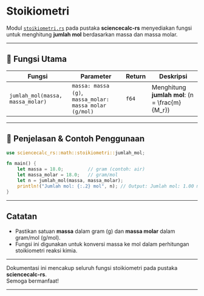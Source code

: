 # Stoikiometri

Modul [`stoikiometri.rs`](../src/kimia/stoikiometri.rs) pada pustaka **sciencecalc-rs** menyediakan fungsi untuk menghitung **jumlah mol** berdasarkan massa dan massa molar.

---

## 📍 Fungsi Utama

| Fungsi                             | Parameter                               | Return | Deskripsi                                                         |
|-------------------------------------|-----------------------------------------|--------|-------------------------------------------------------------------|
| `jumlah_mol(massa, massa_molar)`   | `massa: massa (g)`, `massa_molar: massa molar (g/mol)` | `f64`  | Menghitung **jumlah mol**: \(n = \frac{m}{M_r}\)                  |

---

## 📍 Penjelasan & Contoh Penggunaan

```rust
use sciencecalc_rs::math::stoikiometri::jumlah_mol;

fn main() {
    let massa = 18.0;         // gram (contoh: air)
    let massa_molar = 18.0;   // gram/mol
    let n = jumlah_mol(massa, massa_molar);
    println!("Jumlah mol: {:.2} mol", n); // Output: Jumlah mol: 1.00 mol
}
```

---

## Catatan

- Pastikan satuan **massa** dalam gram (g) dan **massa molar** dalam gram/mol (g/mol).
- Fungsi ini digunakan untuk konversi massa ke mol dalam perhitungan stoikiometri reaksi kimia.

---

Dokumentasi ini mencakup seluruh fungsi stoikiometri pada pustaka **sciencecalc-rs**.  
Semoga bermanfaat!

---
